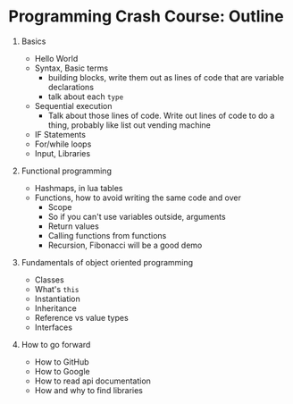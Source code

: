 # Programming Crash Course: Outline

1. Basics
	- Hello World
	- Syntax, Basic terms
		- building blocks, write them out as lines of code that are variable declarations
		- talk about each `type`
	- Sequential execution
		- Talk about those lines of code. Write out lines of code to do a thing, probably like list out vending machine 
	- IF Statements
	- For/while loops
	- Input, Libraries

2. Functional programming
	- Hashmaps, in lua tables
	- Functions, how to avoid writing the same code and over
		- Scope
		- So if you can't use variables outside, arguments
		- Return values
		- Calling functions from functions
		- Recursion, Fibonacci will be a good demo

3. Fundamentals of object oriented programming
	- Classes
	- What's `this`
	- Instantiation
	- Inheritance
	- Reference vs value types
	- Interfaces

4. How to go forward
	- How to GitHub
	- How to Google
	- How to read api documentation
	- How and why to find libraries